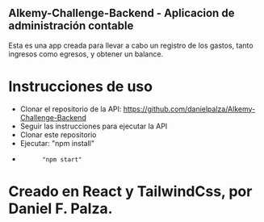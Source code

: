 ## Alkemy-Challenge-Backend - Aplicacion de administración contable

Esta es una app creada para llevar a cabo un registro de los gastos, tanto ingresos como egresos, y obtener un balance.

# Instrucciones de uso

- Clonar el repositorio de la API: https://github.com/danielpalza/Alkemy-Challenge-Backend
- Seguir las instrucciones para ejecutar la API
- Clonar este repositorio
- Ejecutar: "npm install"
-           "npm start"

# Creado en React y TailwindCss, por Daniel F. Palza.
